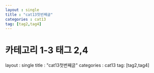 ```yaml
---
layout : single
title : "cat13첫번째글"
categories : cat13
tag: [tag2,tag4]
---
```


# 카테고리 1-3 태그 2,4

layout : single
title : "cat13첫번째글"
categories : cat13
tag: [tag2,tag4]
